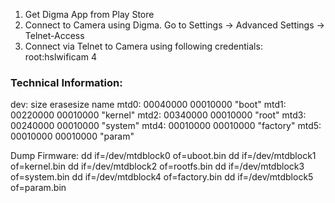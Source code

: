 1. Get Digma App from Play Store
2. Connect to Camera using Digma. Go to Settings -> Advanced Settings -> Telnet-Access
3. Connect via Telnet to Camera using following credentials:
root:hslwificam
4


### Technical Information:
dev:    size   erasesize  name
mtd0: 00040000 00010000 "boot"
mtd1: 00220000 00010000 "kernel"
mtd2: 00340000 00010000 "root"
mtd3: 00240000 00010000 "system"
mtd4: 00010000 00010000 "factory"
mtd5: 00010000 00010000 "param"


Dump Firmware:
dd if=/dev/mtdblock0 of=uboot.bin 
dd if=/dev/mtdblock1 of=kernel.bin
dd if=/dev/mtdblock2 of=rootfs.bin 
dd if=/dev/mtdblock3 of=system.bin 
dd if=/dev/mtdblock4 of=factory.bin 
dd if=/dev/mtdblock5 of=param.bin 
